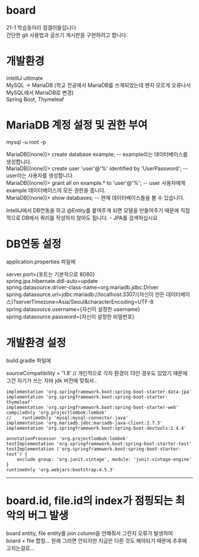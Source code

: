 # board
21-1 학습동아리 컴갤러들입니다    
간단한 git 사용법과 글쓰기 게시판을 구현하려고 합니다.
    

# 개발환경 
intelliJ ultimate    
MySQL -> MariaDB (학교 전공에서 MariaDB를 쓰게되었는데 왠지 모르게 오류나서 MySQL에서 MariaDB로 변경)    
Spring Boot, Thymeleaf    

# MariaDB 계정 설정 및 권한 부여
mysql -u root -p    
    
MariaDB[(none)]> create database example; -- example라는 데이터베이스를 생성합니다.    
MariaDB[(none)]> create user 'user'@'%' identified by 'UserPassword'; -- user라는 사용자를 생성합니다.    
MariaDB[(none)]> grant all on example.* to 'user'@'%'; -- user 사용자에게 example 데이터베이스의 모든 권한을 줍니다.    
MariaDB[(none)]> show databases; -- 현재 데이터베이스들을 볼 수 있습니다.    
    
IntelliJ에서 DB연동을 하고 @Entity를 붙여주게 되면 모델을 만들어주기 때문에 직접적으로 DB에서 쿼리를 작성하지 않아도 됩니다. - JPA를 검색하십시요    
    
    
# DB연동 설정
application.properties 파일에     
    
server.port={포트는 기본적으로 8080}    
spring.jpa.hibernate.ddl-auto=update    
spring.datasource.driver-class-name=org.mariadb.jdbc.Driver    
spring.datasource.url=jdbc:mariadb://localhost:3307/{자신이 만든 데이터베이스}?serverTimezone=Asia/Seoul&characterEncoding=UTF-8    
spring.datasource.username={자신이 설정한 username}    
spring.datasource.password={자신이 설정한 비밀번호}    

# 개발환경 설정
build.gradle 파일에     
    
sourceCompatibility = '1.8' // 개인적으로 각자 환경이 13인 경우도 있었기 때문에 그건 자기가 쓰는 자바 jdk 버전에 맞춰서..    
    
    implementation 'org.springframework.boot:spring-boot-starter-data-jpa'    
    implementation 'org.springframework.boot:spring-boot-starter-thymeleaf'    
    implementation 'org.springframework.boot:spring-boot-starter-web'    
    compileOnly 'org.projectlombok:lombok'    
    //    runtimeOnly 'mysql:mysql-connector-java'    
    implementation 'org.mariadb.jdbc:mariadb-java-client:2.7.3'    
    implementation 'org.springframework.boot:spring-boot-devtools:2.4.4'    

    annotationProcessor 'org.projectlombok:lombok'    
    testImplementation 'org.springframework.boot:spring-boot-starter-test'    
    testImplementation ('org.springframework.boot:spring-boot-starter-test') {    
        exclude group: 'org.junit.vintage', module: 'junit-vintage-engine'    
    }    
    runtimeOnly 'org.webjars:bootstrap:4.5.3'    
 
 ------------------------------------------------------------------------------------------------------------------------    
# board.id, file.id의 index가 점핑되는 최악의 버그 발생

board entity, file entity를 join column을 안해줘서 그런지 오류가 발생하여    
board + file 합침... 원래 그러면 안되지만 지금은 다른 것도 해야되기 때문에 추후에     
고치는걸로...     
